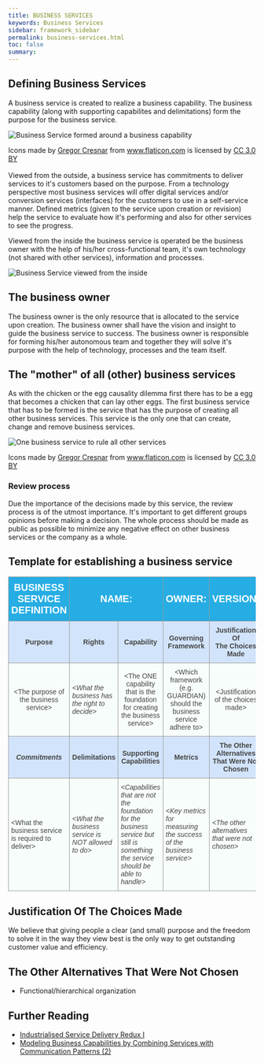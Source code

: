 ```yaml
---
title: BUSINESS SERVICES
keywords: Business Services
sidebar: framework_sidebar
permalink: business-services.html
toc: false
summary:
---
```


## Defining Business Services
A business service is created to realize a business capability. The business capability (along with supporting capabilites and delimitations) form the purpose for the business service.

![Business Service formed around a business capability](images/business-service-capability.png)

<div>Icons made by <a href="http://www.flaticon.com/authors/gregor-cresnar" title="Gregor Cresnar">Gregor Cresnar</a> from <a href="http://www.flaticon.com" title="Flaticon">www.flaticon.com</a> is licensed by <a href="http://creativecommons.org/licenses/by/3.0/" title="Creative Commons BY 3.0" target="_blank">CC 3.0 BY</a></div>

<br>
Viewed from the outside, a business service has commitments to deliver services to it's customers based on the purpose. From a technology perspective most business services will offer digital services and/or conversion services (interfaces) for the customers to use in a self-service manner. Defined metrics (given to the service upon creation or revision) help the service to evaluate how it's performing and also for other services to see the progress.

Viewed from the inside the business service is operated be the business owner with the help of his/her cross-functional team, it's own technology (not shared with other services), information and processes.

![Business Service viewed from the inside](images/business-service.png)

## The business owner
The business owner is the only resource that is allocated to the service upon creation. The business owner shall have the vision and insight to guide the business service to success. The business owner is responsible for forming his/her autonomous team and together they will solve it's purpose with the help of technology, processes and the team itself.

## The "mother" of all (other) business services
As with the chicken or the egg causality dilemma first there has to be a egg that becomes a chicken that can lay other eggs. The first business service that has to be formed is the service that has the purpose of creating all other business services. This service is the only one that can create, change and remove business services.

![One business service to rule all other services](images/Business-service-for-services.png)

<div>Icons made by <a href="http://www.flaticon.com/authors/gregor-cresnar" title="Gregor Cresnar">Gregor Cresnar</a> from <a href="http://www.flaticon.com" title="Flaticon">www.flaticon.com</a> is licensed by <a href="http://creativecommons.org/licenses/by/3.0/" title="Creative Commons BY 3.0" target="_blank">CC 3.0 BY</a></div>

### Review process
Due the importance of the decisions made by this service, the review process is of the utmost importance. It's important to get different groups opinions before making a decision. The whole process should be made as public as possible to minimize any negative effect on other business services or the company as a whole.

## Template for establishing a business service
<style type="text/css">
.tg  {border-collapse:collapse;border-spacing:0;border-color:#999;}
.tg td{font-family:Arial, sans-serif;font-size:14px;padding:10px 5px;border-style:solid;border-width:1px;overflow:hidden;word-break:normal;border-color:#999;color:#444;background-color:#F7FDFA;}
.tg th{font-family:Arial, sans-serif;font-size:14px;font-weight:normal;padding:10px 5px;border-style:solid;border-width:1px;overflow:hidden;word-break:normal;border-color:#999;color:#fff;background-color:#26ADE4;}
.tg .tg-ga23{background-color:#f7fdfa;text-align:center}
.tg .tg-ga2z{background-color:#f7fdfa;text-align:left}
.tg .tg-h8rl{font-weight:bold;color:#ffffff;text-align:center}
.tg .tg-bdj1{background-color:#d2e4fc;font-weight:bold;text-align:center}
.tg .tg-vr8s{font-weight:bold;background-color:#26ade4;color:#ffffff;text-align:center;font-size:20px;text-transform: uppercase}
.tg .tg-iuhw{font-style:italic;background-color:#f7fdfa;text-align:left}
.tg .tg-w438{background-color:#d2e4fc;font-weight:bold;font-style:italic;text-align:center}
</style>
<table class="tg">
  <tr>
    <th class="tg-vr8s">Business Service Definition</th>
    <th class="tg-vr8s"colspan="2">Name:<br></th>
    <th class="tg-vr8s">Owner:<br></th>
    <th class="tg-vr8s">Version:</th>
  </tr>
  <tr>
    <td class="tg-bdj1">Purpose</td>
    <td class="tg-bdj1">Rights</td>
    <td class="tg-bdj1">Capability</td>
    <td class="tg-bdj1">Governing Framework</td>
    <td class="tg-bdj1">Justification Of <br>The Choices Made</td>
  </tr>
  <tr>
    <td class="tg-ga23">&lt;The purpose of the business service&gt;</td>
    <td class="tg-iuhw">&lt;What the business has the right to decide&gt;</td>
    <td class="tg-ga23">&lt;The ONE capability that is the foundation for creating the business service&gt;</td>
    <td class="tg-ga23">&lt;Which framework (e.g. GUARDIAN) should the business service adhere to&gt;</td>
    <td class="tg-ga23">&lt;Justification of the choices made&gt;</td>
  </tr>
  <tr>
    <td class="tg-w438">Commitments</td>
    <td class="tg-bdj1">Delimitations</td>
    <td class="tg-bdj1">Supporting Capabilities</td>
    <td class="tg-bdj1">Metrics</td>
    <td class="tg-bdj1">The Other Alternatives <br>That Were Not Chosen</td>
  </tr>
  <tr>
    <td class="tg-ga2z">&lt;What the business service is required to deliver&gt;</td>
    <td class="tg-iuhw">&lt;What the business service is NOT allowed to do&gt;</td>
    <td class="tg-iuhw">&lt;Capabilities that are not the foundation for the business service but still is something the service should be able to handle&gt;</td>
    <td class="tg-iuhw">&lt;Key metrics for measuring the success of the business service&gt;</td>
    <td class="tg-iuhw">&lt;The other alternatives that were not chosen&gt;</td>
  </tr>
</table>

## Justification Of The Choices Made
We believe that giving people a clear (and small) purpose and the freedom to solve it in the way they view best is the only way to get outstanding customer value and efficiency.

## The Other Alternatives That Were Not Chosen
* Functional/hierarchical organization

## Further Reading
* [Industrialised Service Delivery Redux I](https://itblagger.wordpress.com/2008/07/)
* [Modeling Business Capabilities by Combining Services with Communication Patterns (2)](https://blogs.msdn.microsoft.com/asehmi/2007/06/24/modeling-business-capabilities-by-combining-services-with-communication-patterns-2/)
